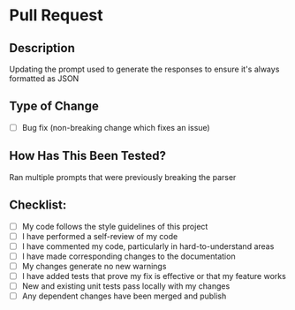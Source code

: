 # Pull Request

## Description
Updating the prompt used to generate the responses to ensure it's always formatted as JSON

## Type of Change
<!-- Please delete options that are not relevant. -->
- [ ] Bug fix (non-breaking change which fixes an issue)

## How Has This Been Tested?
Ran multiple prompts that were previously breaking the parser

## Checklist:
- [ ] My code follows the style guidelines of this project
- [ ] I have performed a self-review of my code
- [ ] I have commented my code, particularly in hard-to-understand areas
- [ ] I have made corresponding changes to the documentation
- [ ] My changes generate no new warnings
- [ ] I have added tests that prove my fix is effective or that my feature works
- [ ] New and existing unit tests pass locally with my changes
- [ ] Any dependent changes have been merged and publish
